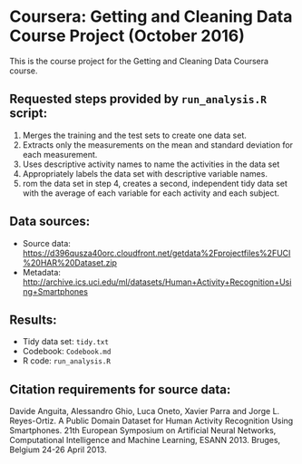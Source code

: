 # Coursera: Getting and Cleaning Data Course Project (October 2016)

This is the course project for the Getting and Cleaning Data Coursera course.

## Requested steps provided by `run_analysis.R` script:

1. Merges the training and the test sets to create one data set.
2. Extracts only the measurements on the mean and standard deviation for each measurement.
3. Uses descriptive activity names to name the activities in the data set
4. Appropriately labels the data set with descriptive variable names.
5. rom the data set in step 4, creates a second, independent tidy data set with the average of each variable for each activity and each subject.

## Data sources:

* Source data: https://d396qusza40orc.cloudfront.net/getdata%2Fprojectfiles%2FUCI%20HAR%20Dataset.zip
* Metadata: http://archive.ics.uci.edu/ml/datasets/Human+Activity+Recognition+Using+Smartphones

## Results: 
* Tidy data set: `tidy.txt`
* Codebook: `Codebook.md`
* R code: `run_analysis.R`

## Citation requirements for source data:
Davide Anguita, Alessandro Ghio, Luca Oneto, Xavier Parra and Jorge L. Reyes-Ortiz. A Public Domain Dataset for Human Activity Recognition Using Smartphones. 21th European Symposium on Artificial Neural Networks, Computational Intelligence and Machine Learning, ESANN 2013. Bruges, Belgium 24-26 April 2013. 
